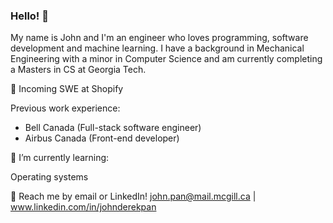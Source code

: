 ### Hello! 👋

My name is John and I'm an engineer who loves programming, software development and machine learning. I have a background in Mechanical Engineering with a minor in Computer Science and am currently completing a Masters in CS at Georgia Tech.

💼 Incoming SWE at Shopify

  Previous work experience:
  - Bell Canada (Full-stack software engineer)
  - Airbus Canada (Front-end developer)

🌱 I’m currently learning:

Operating systems

💬 Reach me by email or LinkedIn! john.pan@mail.mcgill.ca | www.linkedin.com/in/johnderekpan
